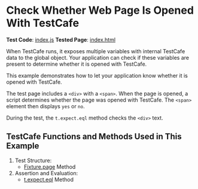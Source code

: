 # Check Whether Web Page Is Opened With TestCafe

**Test Code**: [index.js](index.js)
**Tested Page**: [index.html](index.html)

When TestCafe runs, it exposes multiple variables with internal TestCafe data to the global object. Your application can check if these variables are present to determine whether it is opened with TestCafe.

This example demonstrates how to let your application know whether it is opened with TestCafe.

The test page includes a `<div>` with a `<span>`. When the page is opened, a script determines whether the page was opened with TestCafe. The `<span>` element then displays `yes` or `no`.

During the test, the `t.expect.eql` method checks the `<div>` text.

## TestCafe Functions and Methods Used in This Example

1. Test Structure:
   - [Fixture.page](https://devexpress.github.io/testcafe/documentation/reference/test-api/fixture/page.html) Method
2. Assertion and Evaluation:
   - [t.expect.eql](https://devexpress.github.io/testcafe/documentation/reference/test-api/testcontroller/expect/eql.html) Method
